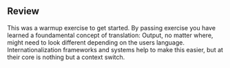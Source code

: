 ## Review

This was a warmup exercise to get started. By passing exercise you have learned
a foundamental concept of translation: Output, no matter where, might need to
look different depending on the users language. Internationalization 
frameworks and systems help to make this easier, but at their core is nothing 
but a context switch.
